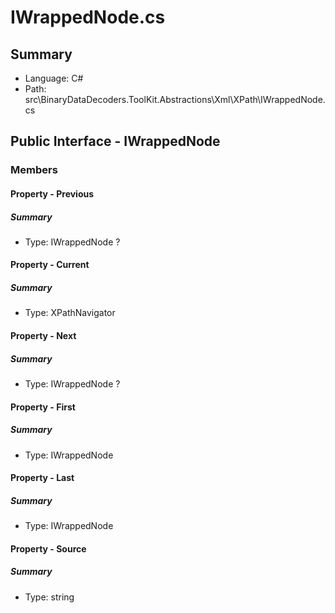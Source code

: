 ﻿# IWrappedNode.cs

## Summary

* Language: C#
* Path: src\BinaryDataDecoders.ToolKit.Abstractions\Xml\XPath\IWrappedNode.cs

## Public Interface - IWrappedNode

### Members

#### Property - Previous

##### Summary

 * Type: IWrappedNode ? 

#### Property - Current

##### Summary

 * Type: XPathNavigator 

#### Property - Next

##### Summary

 * Type: IWrappedNode ? 

#### Property - First

##### Summary

 * Type: IWrappedNode 

#### Property - Last

##### Summary

 * Type: IWrappedNode 

#### Property - Source

##### Summary

 * Type: string 

